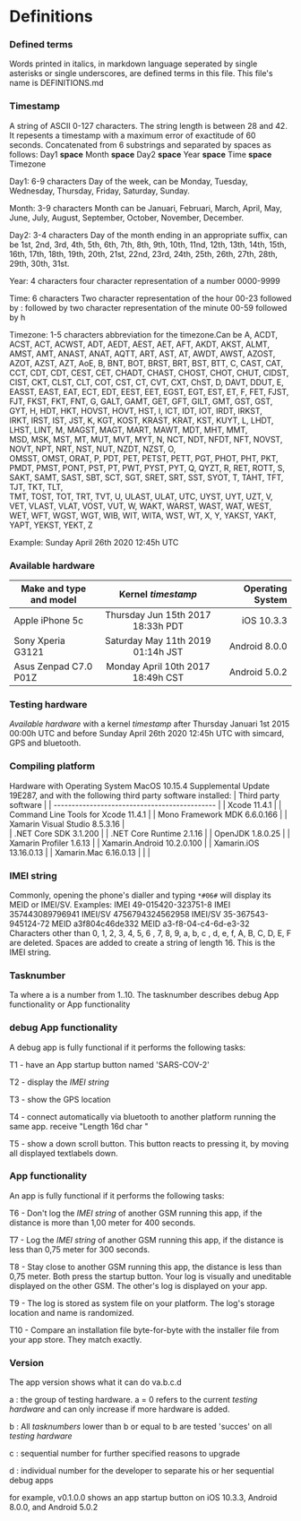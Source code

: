 # Definitions

### Defined terms

Words printed in italics, in markdown language seperated by single asterisks or single underscores, 
are defined terms in this file. This file's name is DEFINITIONS.md

### Timestamp
A string of ASCII 0-127 characters. The string length is between 28 and 42. 
It repesents a timestamp with a maximum error of exactitude of 60 seconds.
Concatenated from 6 substrings and separated by spaces as follows:
Day1 **space** Month **space** Day2 **space** Year **space** Time **space** Timezone

Day1: 6-9 characters Day of the week, can be Monday, Tuesday, Wednesday, Thursday, Friday, Saturday, Sunday.

Month: 3-9 characters Month can be Januari, Februari, March, April, May, June, July, August, September, October, November, December.

Day2: 3-4 characters Day of the month ending in an appropriate suffix, can be 1st, 2nd, 3rd, 4th, 5th, 6th, 7th, 8th, 
9th, 10th, 11nd, 12th, 13th, 14th, 15th, 16th, 17th, 18th, 19th, 20th, 21st, 22nd, 23rd, 24th, 25th, 26th, 
27th,  28th, 29th, 30th, 31st. 

Year: 4 characters four character representation of a number 0000-9999

Time: 6 characters Two character representation of the hour 00-23 followed by : 
followed by two character representation of the minute 00-59 followed by h

Timezone: 1-5 characters abbreviation for the timezone.Can be A, ACDT, ACST,	ACT, ACWST, ADT, AEDT, AEST, AET,	AFT, AKDT, 
AKST, ALMT, AMST, AMT, ANAST, ANAT, AQTT, ART, AST, AT, AWDT, AWST, AZOST, AZOT, AZST, AZT, AoE, B, BNT, BOT, BRST, BRT, 
BST, BTT, C,	CAST, CAT, CCT,	CDT, CDT, CEST,	CET, CHADT, CHAST, CHOST, CHOT, CHUT, CIDST, CIST, CKT, CLST, CLT, COT, CST,
CT, CVT, CXT, ChST, D, DAVT, DDUT, E, EASST, EAST, EAT,	ECT, EDT, EEST,	EET, EGST, EGT, EST, ET, F, FET, FJST, FJT, FKST,
FKT, FNT, G, GALT, GAMT, GET, GFT, GILT, GMT, GST, GST, GYT, H, HDT, HKT, HOVST, HOVT, HST, I, ICT, IDT, IOT, IRDT, IRKST,	
IRKT, IRST, IST, JST,	K, KGT,	KOST,	KRAST, KRAT, KST,	KUYT, L, LHDT, LHST, LINT, M, MAGST, MAGT, MART, MAWT, MDT, MHT, MMT,	
MSD,	MSK,		MST,	MT,	MUT,	MVT,	MYT,		N,	NCT,	NDT,		NFDT,		NFT,		NOVST,		NOVT,		NPT,	NRT,	NST,		NUT,	NZDT,		NZST,		O,	
OMSST,	OMST,	ORAT,	P,	PDT,	PET,	PETST,	PETT,	PGT,	PHOT,	PHT,		PKT,		PMDT,	PMST,	PONT,	PST,	PT,	PWT,	PYST,
PYT, Q,	QYZT,	R,	RET,	ROTT,	S,	SAKT,	SAMT,	SAST,		SBT,		SCT,	SGT,		SRET,	SRT,	SST,	SYOT,	T,	TAHT,	TFT,		TJT,	TKT,	TLT,	
TMT,	TOST,	TOT,	TRT,		TVT,	U,	ULAST,		ULAT,	UTC,	UYST,	UYT,	UZT,	V,	VET,		VLAST,	VLAT,	VOST,	VUT,		W,	WAKT,	WARST,	WAST,
WAT,	WEST,			WET,	WFT,	WGST,		WGT,	WIB,	WIT,		WITA,		WST,	WT,		X,	Y,	YAKST,	YAKT,	YAPT,	YEKST,	YEKT,	Z
 
Example: Sunday April 26th 2020 12:45h UTC

### Available hardware

| Make and type and model     | Kernel *timestamp*                        | Operating System  |
| --------------------------- |:-----------------------------------------:| -----------------:|
| Apple iPhone 5c             | Thursday Jun 15th 2017 18:33h PDT         |        iOS 10.3.3 |
| Sony Xperia G3121           | Saturday May 11th 2019 01:14h JST         |     Android 8.0.0 |
| Asus Zenpad C7.0 P01Z       | Monday April 10th 2017 18:49h CST         |     Android 5.0.2 |

### Testing hardware

*Available hardware* with a kernel *timestamp* after Thursday Januari 1st 2015 00:00h UTC and before Sunday April 26th 2020 12:45h UTC with simcard, GPS and bluetooth.

### Compiling platform

Hardware with Operating System MacOS 10.15.4 Supplemental Update 19E287, and with the following third party software installed:
| Third party software                          | 
| --------------------------------------------- |
| Xcode 11.4.1                                  | 
| Command Line Tools for Xcode 11.4.1           | 
| Mono Framework MDK 6.6.0.166                  | 
| Xamarin Visual Studio 8.5.3.16                |                          
| .NET Core SDK 3.1.200                         | 
| .NET Core Runtime 2.1.16                      | 
| OpenJDK 1.8.0.25                              | 
| Xamarin Profiler 1.6.13                       | 
| Xamarin.Android 10.2.0.100                    | 
| Xamarin.iOS 13.16.0.13                        | 
| Xamarin.Mac 6.16.0.13                         | 
|                                               | 

### IMEI string

Commonly, opening the phone's dialler and typing `*#06#` will display its MEID or IMEI/SV.
Examples: IMEI 49-015420-323751-8 IMEI 357443089796941 IMEI/SV 4756794324562958 IMEI/SV 35-367543-945124-72 MEID a3f804c46de332 MEID a3-f8-04-c4-6d-e3-32
Characters other than 0, 1, 2, 3, 4, 5, 6 , 7, 8, 9, a, b, c , d, e, f, A, B, C, D, E, F are deleted. Spaces are added to create a string of length 16. This is the IMEI string.

### Tasknumber

Ta where a is a number from 1..10. The tasknumber describes debug App functionality or App functionality

### debug App functionality

A debug app is fully functional if it performs the following tasks:

T1 - have an App startup button named 'SARS-COV-2'

T2 - display the *IMEI string*

T3 - show the GPS location

T4 - connect automatically via bluetooth to another platform running the same app. receive "Length 16d char "

T5 - show a down scroll button. This button reacts to pressing it, by moving all displayed textlabels down.

### App functionality

An app is fully functional if it performs the following tasks:

T6 - Don't log the *IMEI string* of another GSM running this app, if the distance is more than 1,00 meter for 400 seconds.

T7 - Log the *IMEI string* of another GSM running this app, if the distance is less than 0,75 meter for 300 seconds. 

T8 - Stay close to another GSM running this app, the distance is less than 0,75 meter.  Both press the startup button. Your log is visually and uneditable displayed on the other GSM. The other's log is displayed on your app.

T9 - The log is stored as system file on your platform. The log's storage location and name is randomized. 

T10 - Compare an installation file byte-for-byte with the installer file from your app store. They match exactly.

### Version

The app version shows what it can do 
va.b.c.d  

a : the group of testing hardware. a = 0 refers to the current *testing hardware* and can only increase if more hardware is added. 

b : All *tasknumbers* lower than b or equal to b are tested 'succes' on all *testing hardware* 

c : sequential number for further specified reasons to upgrade 

d : individual number for the developer to separate his or her sequential debug apps

for example, v0.1.0.0 shows an app startup button on iOS 10.3.3, Android 8.0.0, and Android 5.0.2
